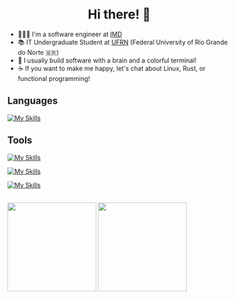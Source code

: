 <h1 align="center">
Hi there! 👋
</h1>

- 🧑🏻‍💻 I'm a software engineer at [IMD](https://portal.imd.ufrn.br)
- 📚 IT Undergraduate Student at [UFRN](https://ufrn.br/) (Federal University of Rio Grande do Norte 🇧🇷)
- 🧠 I usually build software with a brain and a colorful terminal!
- ☕ If you want to make me happy, let's chat about Linux, Rust, or functional programming!


## Languages
[![My Skills](https://skillicons.dev/icons?i=rust,py,ts,java,go,kotlin,lua,c,cpp)]()

## Tools
[![My Skills](https://skillicons.dev/icons?i=linux,git,gitlab,neovim,ansible)]()

[![My Skills](https://skillicons.dev/icons?i=docker,django,fastapi,nodejs,nest,postgres,rabbitmq,redis,mongo,firebase)]()

[![My Skills](https://skillicons.dev/icons?i=vue,react,nuxt,next,sass,jest)]()

<br />

<div> 
  <img height="200px" src="https://github-readme-stats.vercel.app/api/top-langs/?username=talis-fb&langs_count=10&hide=vue&layout=compact&exclude_repo=MaquinaRefrigeranteFPGA,dotfiles&show_icons=true&theme=github_dark">
  <img height="200px" src="https://github-readme-stats.vercel.app/api?username=talis-fb&show_icons=true&theme=github_dark">
</div>



